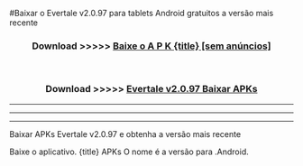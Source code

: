 #Baixar o Evertale v2.0.97  para tablets Android gratuitos a versão mais recente


<div align="center">
<h3>Download >>>>> <a href="https://pt-web.web.app/?pt= {title}">Baixe o A P K {title} [sem anúncios]</a></h3><br>

<h3>Download >>>>> <a href="https://pt-web.web.app/?pt= {title}">Evertale v2.0.97 Baixar APKs</a></h3>
</div>

----------------------------------------------------------

----------------------------------------------------------

----------------------------------------------------------

Baixar APKs Evertale v2.0.97 e obtenha a versão mais recente

Baixe o aplicativo. {title} APKs O nome é a versão para .Android.


